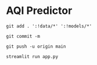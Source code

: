 ﻿# AQI Predictor

```
git add . ':!data/*' ':!models/*'
```

```
git commit -m 
```

```
git push -u origin main
```

```
streamlit run app.py 
```
